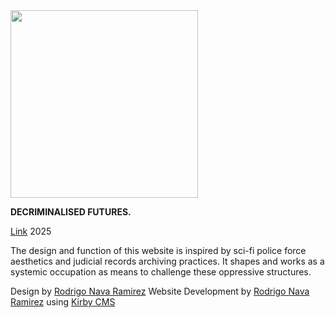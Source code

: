 <img src="https://decriminalisedfutures.org/assets/logos/favicon.png" width="300">

**DECRIMINALISED FUTURES.**

[Link](https://decriminalisedfutures.org)
2025

The design and function of this website is inspired by sci-fi police force aesthetics and judicial records archiving practices. It shapes and works as a systemic occupation as means to challenge these oppressive structures.

Design by [Rodrigo Nava Ramirez](https://rodrigonava.mx/)
Website Development by [Rodrigo Nava Ramirez](https://rodrigonava.mx/) using [Kirby CMS](https://getkirby.com)
